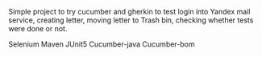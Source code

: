 Simple project to try cucumber and gherkin to test login into Yandex mail service, creating letter, moving letter to Trash bin, checking whether tests were done or not.

Selenium
Maven
JUnit5
Cucumber-java
Cucumber-bom
